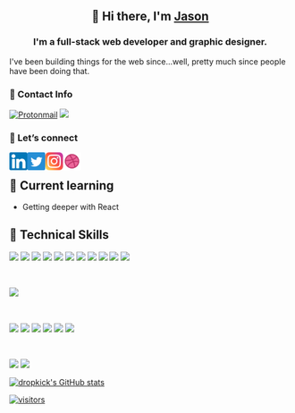 <!--
**dropkick/dropkick** is a ✨ _special_ ✨ repository because its `README.md` (this file) appears on your GitHub profile.

Here are some ideas to get you started:

- 🔭 I’m currently working on ...
- 🌱 I’m currently learning ...
- 👯 I’m looking to collaborate on ...
- 🤔 I’m looking for help with ...
- 💬 Ask me about ...
- 📫 How to reach me: ...
- 😄 Pronouns: ...
- ⚡ Fun fact: ...
-->


<h2 align="center">👋 Hi there, I'm <a href="https://www.jduerr.com" target="_blank" rel="noreferrer">Jason</a> </h3>

<h3 align="center">I'm a full-stack web developer and graphic designer.</h2>

I've been building things for the web since...well, pretty much since people have been doing that.

### 📢 Contact Info

[![Protonmail](https://img.shields.io/badge/ProtonMail-8B89CC?style=flat-square&logo=protonmail&logoColor=white)](mailto:jasonduerr@protonmail.com)
![](https://img.shields.io/badge/PGP%20Fingerprint-B79B%C2%A0F3F7%C2%A0671E%C2%A06558%C2%A0D7FE%C2%A0%C2%A04B1D%C2%A0CE20%C2%A0185B%C2%A04D92%C2%A0DC13-333333)

### 🤝 Let’s connect

<a href="https://www.linkedin.com/in/jasonduerr/" taget="_blank"><img align="left" src="https://raw.githubusercontent.com/dropkick/dropkick/main/images/linkedin.svg" alt="Jason Duerr @ LinkedIn" width="32px"/></a>
<a href="https://twitter.com/dropkickdesign"><img align="left" src="https://raw.githubusercontent.com/dropkick/dropkick/main/images/twitter.svg" alt="dropkickdesign @ Twitter" width="32px"/></a>
<a href="https://instagram.com/dropkickdesign"><img align="left" src="https://raw.githubusercontent.com/dropkick/dropkick/main/images/instagram.svg" alt="dropkickdesign @ Instagram" width="32px"/></a>
<a href="https://dribbble.com/dropkick"><img align="left" src="https://raw.githubusercontent.com/dropkick/dropkick/main/images/dribbble.svg" alt="Dropkick @ Dribbble" width="32px"/></a>


</br>

## 🌱 Current learning

- Getting deeper with React

## 💼 Technical Skills
![](https://img.shields.io/badge/Perl-39457E?style=flat-square&logo=perl&logoColor=white)
![](https://img.shields.io/badge/Markdown-000000?style=flat-square&logo=markdown&logoColor=white)
![](https://img.shields.io/badge/Code-HTML5-informational?style=flat-square&logo=HTML5&color=E34F26)
![](https://img.shields.io/badge/Code-PostgreSQL-informational?style=flat-square&logo=PostgreSQL&color=336791)
![](https://img.shields.io/badge/Code-MySQL-informational?style=flat-square&logo=MySQL&color=003B57)
![](https://img.shields.io/badge/Code-SQLite-informational?style=flat-square&logo=SQLite&color=003B57)
![](https://img.shields.io/badge/Code-Python-informational?style=flat-square&logo=Python&color=003B57)
![](https://img.shields.io/badge/Code-Ruby-informational?style=flat-square&logo=Ruby&color=CC342D)
![](https://img.shields.io/badge/Code-Ruby_on_Rails-informational?style=flat-square&logo=Ruby-On-Rails&color=CC0000)
![](https://img.shields.io/badge/Code-JavaScript-informational?style=flat-square&logo=JavaScript&color=F7DF1E)
![](https://img.shields.io/badge/Code-React-informational?style=flat-square&logo=react&color=61DAFB)

</br>

![](https://img.shields.io/badge/Style-CSS3-informational?style=flat-square&logo=CSS3&color=1572B6)


</br>

![](https://img.shields.io/badge/Tools-Figma-informational?style=flat-square&logo=Figma&color=F24E1E)
![](https://img.shields.io/badge/Tools-NPM-informational?style=flat-square&logo=NPM&color=CB3837)
![](https://img.shields.io/badge/Tools-Yarn-informational?style=flat-square&logo=Yarn&color=2C8EBB)
![](https://img.shields.io/badge/Tools-Postman-informational?style=flat-square&logo=Postman&color=FF6C37)
![](https://img.shields.io/badge/Tools-Git-informational?style=flat-square&logo=Git&color=F05032)
![](https://img.shields.io/badge/Tools-GitHub-informational?style=flat-square&logo=GitHub&color=181717)

</br>

![](https://img.shields.io/badge/Tools-Heroku-informational?style=flat-square&logo=Heroku&color=430098)
![](https://img.shields.io/badge/Tools-Netlify-informational?style=flat-square&logo=netlify&color=00C7B7)

[![dropkick's GitHub stats](https://github-readme-stats.vercel.app/api?username=dropkick&hide=contribs,prs&count_private=true&border_radius=0&hide_border=true&show_icons=true&include_all_commits&theme=dracula&custom_title=GitHub%20Numbers)](https://github.com/dropkick)

[![visitors](https://visitor-badge.glitch.me/badge?page_id=dropkick.dropkick)](https://github.com/dropkick)


<!--       _
       .__(.)< (MEOW)
        \___)
 ~~~~~~~~~~~~~~~~~~-->
